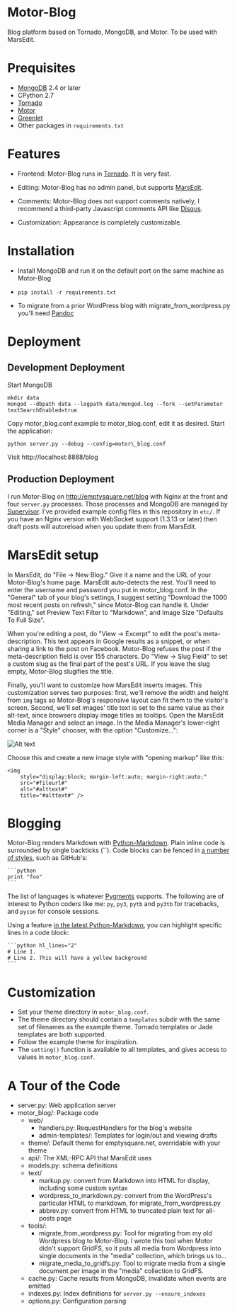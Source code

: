 # Motor-Blog

Blog platform based on Tornado, MongoDB, and Motor. To be used with MarsEdit.

# Prequisites

* [MongoDB](http://www.mongodb.org/downloads) 2.4 or later
* CPython 2.7
* [Tornado](http://www.tornadoweb.org/)
* [Motor](http://motor.readthedocs.org/)
* [Greenlet](http://pypi.python.org/pypi/greenlet)
* Other packages in `requirements.txt`

# Features

* Frontend: Motor-Blog runs in [Tornado](http://www.tornadoweb.org/). It is very fast.

* Editing: Motor-Blog has no admin panel, but supports
  [MarsEdit](http://www.red-sweater.com/marsedit/).

* Comments: Motor-Blog does not support comments natively, I recommend a
  third-party Javascript comments API like [Disqus](http://disqus.com).

* Customization: Appearance is completely customizable.

# Installation

* Install MongoDB and run it on the default port on the same machine as Motor-Blog

* `pip install -r requirements.txt`

* To migrate from a prior WordPress blog with migrate\_from\_wordpress.py you'll
  need [Pandoc](http://johnmacfarlane.net/pandoc/)

# Deployment

## Development Deployment

Start MongoDB

    mkdir data
    mongod --dbpath data --logpath data/mongod.log --fork --setParameter textSearchEnabled=true

Copy motor\_blog.conf.example to motor\_blog.conf, edit it as desired. Start the application:

    python server.py --debug --config=motor\_blog.conf

Visit http://localhost:8888/blog

## Production Deployment

I run Motor-Blog on http://emptysquare.net/blog with Nginx at the front and four `server.py` processes.
Those processes and MongoDB are managed by [Supervisor](http://supervisord.org/).
I've provided example config files in this repository in `etc/`.
If you have an Nginx version with WebSocket support (1.3.13 or later)
then draft posts will autoreload when you update them from MarsEdit.

# MarsEdit setup

In MarsEdit, do "File -> New Blog."
Give it a name and the URL of your Motor-Blog's home page.
MarsEdit auto-detects the rest. You'll need to enter the username and password you put in motor_blog.conf.
In the "General" tab of your blog's settings, I suggest setting "Download the 1000 most recent posts on refresh,"
since Motor-Blog can handle it.
Under "Editing," set Preview Text Filter to "Markdown",
and Image Size "Defaults To Full Size".

When you're editing a post, do "View -> Excerpt" to edit the post's meta-description.
This text appears in Google results as a snippet, or when sharing a link to the post on Facebook.
Motor-Blog refuses the post if the meta-description field is over 155 characters.
Do "View -> Slug Field" to set a custom slug as the final part of the post's URL.
If you leave the slug empty, Motor-Blog slugifies the title.

Finally, you'll want to customize how MarsEdit inserts images.
This customization serves two purposes: first, we'll remove the width and height
from `img` tags so Motor-Blog's responsive layout can fit them to the visitor's screen.
Second, we'll set images' title text is set to the same value as their alt-text,
since browsers display image titles as tooltips.
Open the MarsEdit Media Manager and select an image.
In the Media Manager's lower-right corner is a "Style" chooser,
with the option "Customize...":

![Alt text](https://raw.github.com/ajdavis/motor-blog/516f72707419fb04b1412f138bbb1d25a16cbf06/doc/_static/media-manager-style.png)

Choose this and create a new image style with "opening markup" like this:

    <img
        style="display:block; margin-left:auto; margin-right:auto;"
        src="#fileurl#"
        alt="#alttext#"
        title="#alttext#" />

# Blogging

Motor-Blog renders Markdown with [Python-Markdown](http://pythonhosted.org/Markdown).
Plain inline code is surrounded by single backticks (``).
Code blocks can be fenced in [a number of styles](http://pythonhosted.org/Markdown/extensions/fenced_code_blocks.html),
such as GitHub's:

    ```python
    print "foo"
    ```

The list of languages
is whatever [Pygments](http://pygments.org/languages/) supports. The following are of
interest to Python coders like me: `py`, `py3`, `pytb` and `py3tb` for tracebacks, and `pycon` for
console sessions.

Using a feature [in the latest Python-Markdown](https://github.com/waylan/Python-Markdown/pull/274),
you can highlight specific lines in a code block:

    ```python hl_lines="2"
    # Line 1.
    # Line 2. This will have a yellow background
    ```

# Customization

* Set your theme directory in `motor_blog.conf`.
* The theme directory should contain a `templates` subdir with the same set of filenames as the example theme.
  Tornado templates or Jade templates are both supported.
* Follow the example theme for inspiration.
* The `setting()` function is available to all templates, and gives access to values in `motor_blog.conf`.

# A Tour of the Code

* server.py: Web application server
* motor_blog/: Package code
    * web/
        * handlers.py: RequestHandlers for the blog's website
        * admin-templates/: Templates for login/out and viewing drafts
    * theme/: Default theme for emptysquare.net, overridable with your theme
    * api/: The XML-RPC API that MarsEdit uses
    * models.py: schema definitions
    * text/
        * markup.py: convert from Markdown into HTML for display, including some custom syntax
        * wordpress_to_markdown.py: convert from the WordPress's particular HTML to markdown, for migrate_from_wordpress.py
        * abbrev.py: convert from HTML to truncated plain text for all-posts page
    * tools/:
        * migrate\_from\_wordpress.py: Tool for migrating from my old Wordpress blog to Motor-Blog.
          I wrote this tool when Motor didn't support GridFS, so it puts all media
          from Wordpress into single documents in the "media" collection, which
          brings us to...
        * migrate\_media\_to\_gridfs.py: Tool to migrate media from a single
          document per image in the "media" collection to GridFS.
    * cache.py: Cache results from MongoDB, invalidate when events are emitted
    * indexes.py: Index definitions for `server.py --ensure_indexes`
    * options.py: Configuration parsing
